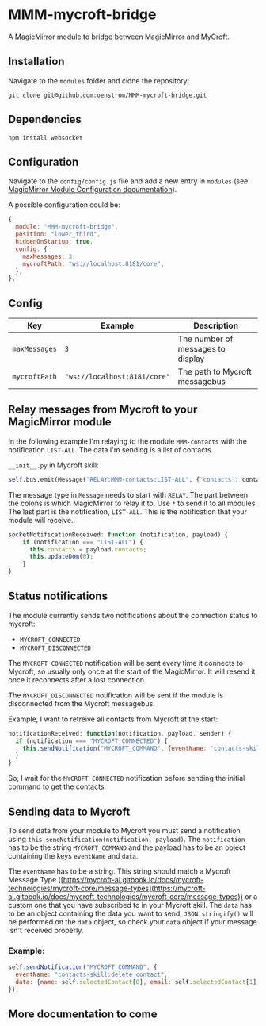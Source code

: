 # MMM-mycroft-bridge

A [MagicMirror](https://magicmirror.builders/) module to bridge between MagicMirror and MyCroft.

## Installation

Navigate to the `modules` folder and clone the repository:

`git clone git@github.com:oenstrom/MMM-mycroft-bridge.git`

## Dependencies
`npm install websocket`

## Configuration

Navigate to the `config/config.js` file and add a new entry in `modules` (see [MagicMirror Module Configuration documentation](https://docs.magicmirror.builders/modules/configuration.html)).

A possible configuration could be:

```js
{
  module: "MMM-mycroft-bridge",
  position: "lower_third",
  hiddenOnStartup: true,
  config: {
    maxMessages: 3,
    mycroftPath: "ws://localhost:8181/core",
  },
},
```
## Config
| Key           | Example                      | Description                       |
|---------------|------------------------------|-----------------------------------|
| `maxMessages` | `3`                          | The number of messages to display |
| `mycroftPath` | `"ws://localhost:8181/core"` | The path to Mycroft messagebus    |

## Relay messages from Mycroft to your MagicMirror module
In the following example I'm relaying to the module `MMM-contacts` with the notification `LIST-ALL`. The data I'm sending is a list of contacts.

`__init__.py` in Mycroft skill:
```python
self.bus.emit(Message("RELAY:MMM-contacts:LIST-ALL", {"contacts": contacts}))
```
The message type in `Message` needs to start with `RELAY`. The part between the colons is which MagicMirror to relay it to. Use `*` to send it to all modules. The last part is the notification, `LIST-ALL`. This is the notification that your module will receive.
```js
socketNotificationReceived: function (notification, payload) {
    if (notification === "LIST-ALL") {
      this.contacts = payload.contacts;
      this.updateDom(0);
    }
}
```

## Status notifications
The module currently sends two notifications about the connection status to mycroft:
- `MYCROFT_CONNECTED`
- `MYCROFT_DISCONNECTED`

The `MYCROFT_CONNECTED` notification will be sent every time it connects to Mycroft, so usually only once at the start of the MagicMirror. It will resend it once it reconnects after a lost connection.

The `MYCROFT_DISCONNECTED` notification will be sent if the module is disconnected from the Mycroft messagebus.

Example, I want to retreive all contacts from Mycroft at the start:
```js
notificationReceived: function(notification, payload, sender) {
  if (notification === "MYCROFT_CONNECTED") {
    this.sendNotification("MYCROFT_COMMAND", {eventName: "contacts-skill:get_contacts", data: {sender: self.name}});
  }
}
```
So, I wait for the `MYCROFT_CONNECTED` notification before sending the initial command to get the contacts.

## Sending data to Mycroft
To send data from your module to Mycroft you must send a notification using `this.sendNotification(notification, payload)`. The `notification` has to be the string `MYCROFT_COMMAND` and the payload has to be an object containing the keys `eventName` and `data`.

The `eventName` has to be a string. This string should match a Mycroft Message Type ([https://mycroft-ai.gitbook.io/docs/mycroft-technologies/mycroft-core/message-types](https://mycroft-ai.gitbook.io/docs/mycroft-technologies/mycroft-core/message-types)) or a custom one that you have subscribed to in your Mycroft skill. The `data` has to be an object containing the data you want to send. `JSON.stringify()` will be performed on the `data` object, so check your `data` object if your message isn't received properly.

### Example:
```js
self.sendNotification("MYCROFT_COMMAND", {
  eventName: "contacts-skill:delete_contact",
  data: {name: self.selectedContact[0], email: self.selectedContact[1], phone: self.selectedContact[2]}
});
```

## More documentation to come